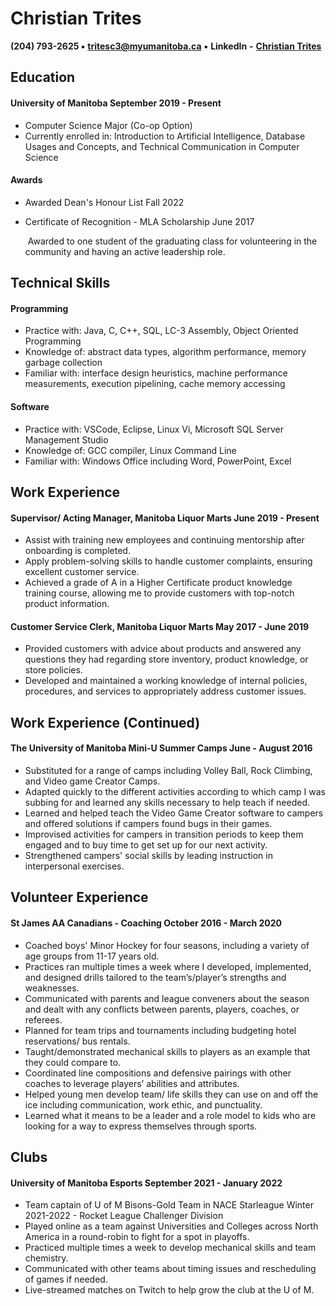 # **Christian Trites**

**(204) 793-2625 ▪** [**tritesc3@myumanitoba.ca**](mailto:tritesc3@myumanitoba.ca) **▪** **LinkedIn** **-** [**Christian Trites**](https://www.linkedin.com/in/christian-trites-6996a321a/)

## **Education**

#### **University of Manitoba**	September 2019 - Present

- Computer Science Major (Co-op Option)
- Currently enrolled in: Introduction to Artificial Intelligence, Database Usages and Concepts, and Technical Communication in Computer Science

#### **Awards**

- Awarded Dean's Honour List	Fall 2022

- Certificate of Recognition - MLA Scholarship June 2017 

  ​	Awarded to one student of the graduating class for volunteering in the community and 	having an active leadership role.

## **Technical Skills**

#### **Programming**

- Practice with: Java, C, C++, SQL, LC-3 Assembly, Object Oriented Programming
- Knowledge of: abstract data types, algorithm performance, memory garbage collection
- Familiar with: interface design heuristics, machine performance measurements, execution pipelining, cache memory accessing

#### **Software**

- Practice with: VSCode, Eclipse, Linux Vi, Microsoft SQL Server Management Studio
- Knowledge of: GCC compiler, Linux Command Line
- Familiar with: Windows Office including Word, PowerPoint, Excel

## **Work Experience**

#### **Supervisor/ Acting Manager, Manitoba Liquor Marts**	            June 2019 - Present

- Assist with training new employees and continuing mentorship after onboarding is completed.
- Apply problem-solving skills to handle customer complaints, ensuring excellent customer service.
- Achieved a grade of A in a Higher Certificate product knowledge training course, allowing me to provide customers with top-notch product information.

#### **Customer Service Clerk, Manitoba Liquor Marts**	          May 2017 - June 2019

- Provided customers with advice about products and answered any questions they had regarding store inventory, product knowledge, or store policies.
- Developed and maintained a working knowledge of internal policies, procedures, and services to appropriately address customer issues.

## **Work Experience (Continued)**

#### **The University of Manitoba Mini-U Summer Camps**			   June - August 2016

- Substituted for a range of camps including Volley Ball, Rock Climbing, and Video game Creator Camps. 
- Adapted quickly to the different activities according to which camp I was subbing for and learned any skills necessary to help teach if needed.
- Learned and helped teach the Video Game Creator software to campers and offered solutions if campers found bugs in their games.
- Improvised activities for campers in transition periods to keep them engaged and to buy time to get set up for our next activity.
- Strengthened campers' social skills by leading instruction in interpersonal exercises.

## **Volunteer Experience**

#### **St James AA Canadians** **- Coaching**	  	      	  October 2016 - March 2020

- Coached boys' Minor Hockey for four seasons, including a variety of age groups from 11-17 years old.
- Practices ran multiple times a week where I developed, implemented, and designed drills tailored to the team’s/player’s strengths and weaknesses.
- Communicated with parents and league conveners about the season and dealt with any conflicts between parents, players, coaches, or referees. 
- Planned for team trips and tournaments including budgeting hotel reservations/ bus rentals.
- Taught/demonstrated mechanical skills to players as an example that they could compare to.
- Coordinated line compositions and defensive pairings with other coaches to leverage players’ abilities and attributes.
- Helped young men develop team/ life skills they can use on and off the ice including communication, work ethic, and punctuality.
- Learned what it means to be a leader and a role model to kids who are looking for a	  	    way to express themselves through sports.

## **Clubs**

#### **University of Manitoba Esports** 				   September 2021 - January 2022

- Team captain of U of M Bisons-Gold Team in NACE Starleague Winter 2021-2022 - Rocket League Challenger Division
- Played online as a team against Universities and Colleges across North America in a round-robin to fight for a spot in playoffs.
- Practiced multiple times a week to develop mechanical skills and team chemistry.
- Communicated with other teams about timing issues and rescheduling of games if needed.
- Live-streamed matches on Twitch to help grow the club at the U of M.
